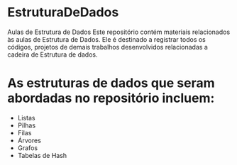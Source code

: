 # EstruturaDeDados

Aulas de Estrutura de Dados
Este repositório contém materiais relacionados às aulas de Estrutura de Dados. Ele é destinado a registrar todos os códigos, projetos de demais trabalhos desenvolvidos relacionadas a cadeira de Estrutura de dados.


# As estruturas de dados que seram abordadas no repositório incluem:

- Listas
- Pilhas
- Filas
- Árvores
- Grafos
- Tabelas de Hash
